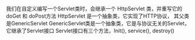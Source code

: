我们在自定义编写一个Servlet类时，会继承一个 HttpServlet 类，并重写它的 doGet 和 doPost方法
HttpServlet 是一个抽象类，它实现了HTTP协议， 其父类是GenericServlet
GenericServlet类是一个抽象类，它是与协议无关的Servlet，它继承了Servlet接口
Servlet接口有三个方法，Init(), service(), destroy()

